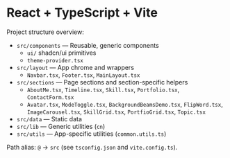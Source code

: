 # React + TypeScript + Vite

Project structure overview:

- `src/components` — Reusable, generic components
  - `ui/` shadcn/ui primitives
  - `theme-provider.tsx`
- `src/layout` — App chrome and wrappers
  - `Navbar.tsx`, `Footer.tsx`, `MainLayout.tsx`
- `src/sections` — Page sections and section-specific helpers
  - `AboutMe.tsx`, `Timeline.tsx`, `Skill.tsx`, `Portfolio.tsx`, `ContactForm.tsx`
  - `Avatar.tsx`, `ModeToggle.tsx`, `BackgroundBeamsDemo.tsx`, `FlipWord.tsx`, `ImageCarousel.tsx`, `SkillGrid.tsx`, `PortfioGrid.tsx`, `Topic.tsx`
- `src/data` — Static data
- `src/lib` — Generic utilities (`cn`)
- `src/utils` — App-specific utilities (`common.utils.ts`)

Path alias: `@` → `src` (see `tsconfig.json` and `vite.config.ts`).
